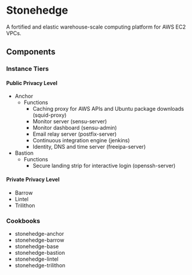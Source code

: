 Stonehedge
==========

A fortified and elastic warehouse-scale computing platform for AWS EC2 VPCs.


Components
----------



### Instance Tiers

#### Public Privacy Level

  - Anchor
    - Functions
      - Caching proxy for AWS APIs and Ubuntu package downloads (squid-proxy)
      - Monitor server (sensu-server)
      - Monitor dashboard (sensu-admin)
      - Email relay server (postfix-server)
      - Continuous integration engine (jenkins)
      - Identity, DNS and time server (freeipa-server)
  - Bastion
    - Functions
      - Secure landing strip for interactive login (openssh-server)

#### Private Privacy Level

  - Barrow
  - Lintel
  - Trilithon

### Cookbooks
  - stonehedge-anchor
  - stonehedge-barrow
  - stonehedge-base
  - stonehedge-bastion
  - stonehedge-lintel
  - stonehedge-trilithon
